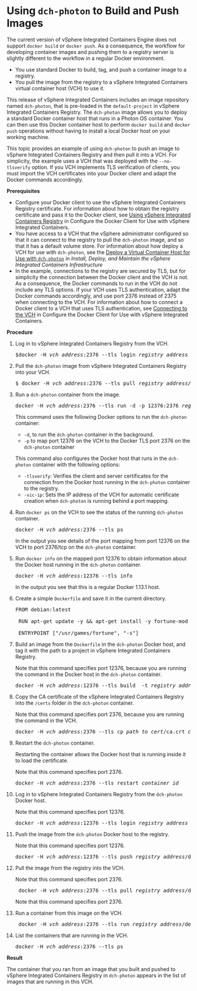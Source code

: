 # Using `dch-photon` to Build and Push Images

The current version of vSphere Integrated Containers Engine does not support `docker build` or `docker push`. As a consequence, the workflow for developing container images and pushing them to a registry server is slightly different to the workflow in a regular Docker environment.

- You use standard Docker to build, tag, and push a container image to a registry.
- You pull the image from the registry to a vSphere Integrated Containers virtual container host (VCH) to use it.

This release of vSphere Integrated Containers includes an image repository named `dch-photon`, that is pre-loaded in the `default-project` in vSphere Integrated Containers Registry. The `dch-photon` image allows you to deploy a standard Docker container host that runs in a Photon OS container. You can then use this Docker container host to perform `docker build` and `docker push` operations without having to install a local Docker host on your working machine.

This topic provides an example of using `dch-photon` to push an image to vSphere Integrated Containers Registry and then pull it into a VCH. For simplicity, the example uses a VCH that was deployed with the `--no-tlsverify` option. If you VCH implements TLS verification of clients, you must import the VCH certificates into your Docker client and adapt the Docker commands accordingly. 

**Prerequisites**

- Configure your Docker client to use the vSphere Integrated Containers Registry certificate. For information about how to obtain the registry certificate and pass it to the Docker client, see [Using vSphere Integrated Containers Registry](configure_docker_client.md#registry) in Configure the Docker Client for Use with vSphere Integrated Containers.
- You have access to a VCH that the vSphere administrator configured so that it can connect to the registry to pull the `dch-photon` image, and so that it has a default volume store. For information about how deploy a VCH for use with `dch-photon`, see the [Deploy a Virtual Container Host for Use with `dch-photon`](../vic_vsphere_admin/deploy_vch_dchphoton.md) in *Install, Deploy, and Maintain the vSphere Integrated Containers Infrastructure*
- In the example, connections to the registry are secured by TLS, but for simplicity the connection between the Docker client and the VCH is not. As a consequence, the Docker commands to run in the VCH do not include any TLS options. If your VCH uses TLS authentication, adapt the Docker commands accordingly, and use port 2376 instead of 2375 when connecting to the VCH. For information about how to connect a Docker client to a VCH that uses TLS authentication, see [Connecting to the VCH](configure_docker_client.md#connectvch) in Configure the Docker Client for Use with vSphere Integrated Containers.  

**Procedure**

1. Log in to vSphere Integrated Containers Registry from the VCH.

    <pre>$docker -H <i>vch_address</i>:2376 --tls login <i>registry_address</i></pre> 
2. Pull the `dch-photon` image from vSphere Integrated Containers Registry into your VCH.

    <pre>$ docker -H <i>vch_address</i>:2376 --tls pull <i>registry_address</i>/default-project/dch-photon:1.13</pre>

3. Run a `dch-photon` container from the image.

    <pre>docker -H <i>vch_address</i>:2376 --tls run -d -p 12376:2376 <i>registry_address</i>/default-project/dch-photon:1.13 -tlsverify -vic-ip <i>vch_address</i></pre>

    This command uses the following Docker options to run the `dch-photon` container:

    - `-d`, to run the `dch-photon` container in the background.
    - `-p` to map port 12376 on the VCH to the Docker TLS port 2376 on the `dch-photon` container
 
    This command also configures the Docker host that runs in the `dch-photon` container with the following options:

    <!-- `-tls`: Enables secure communication with no verification of the remote registry. Loads certificates from `/certs` as `/certs/docker.crt` as the server certificate and `/certs/docker.key` as the key for the server certificate.-->
    - `-tlsverify`: Verifies the client and server certificates for the connection from the Docker host running in the `dch-photon` container to the registry.
    - `-vic-ip`: Sets the IP address of the VCH for automatic certificate creation when `dch-photon` is running behind a port mapping.

4. Run `docker ps` on the VCH to see the status of the running `dch-photon` container.

    <pre>docker -H <i>vch_address</i>:2376 --tls ps</pre>

    In the output you see details of the port mapping from port 12376 on the VCH to port 2376/tcp on the `dch-photon` container.

4. Run `docker info` on the mapped port 12376 to obtain information about the Docker host running in the `dch-photon` container.

    <pre>docker -H <i>vch_address</i>:12376 --tls info</pre>

    In the output you see that this is a regular Docker 1.13.1 host.

5. Create a simple `Dockerfile` and save it in the current directory.

    <pre>FROM debian:latest

    RUN apt-get update -y && apt-get install -y fortune-mod fortunes

    ENTRYPOINT ["/usr/games/fortune", "-s"]</pre>

6. Build an image from the `Dockerfile` in the `dch-photon` Docker host, and tag it with the path to a project in vSphere Integrated Containers Registry. 

    Note that this command specifies port 12376, because you are running the command in the Docker host in the `dch-photon` container.

    <pre>docker -H <i>vch_address</i>:12376 --tls build  -t <i>registry_address</i>/default-project/test-container .</pre>

6. Copy the CA certificate of the vSphere Integrated Containers Registry into the `/certs` folder in the `dch-photon` container. 

    Note that this command specifies port 2376, because you are running the command in the VCH.

    <pre>docker -H <i>vch_address</i>:2376 --tls cp <i>path_to_cert</i>/ca.crt <i>container_id</i>/certs/ca.crt</pre>

7. Restart the `dch-photon` container. 

    Restarting the container allows the Docker host that is running inside it to load the certificate.

    Note that this command specifies port 2376.

    <pre>docker -H <i>vch_address</i>:2376 --tls restart <i>container_id</i></pre>
8. Log in to vSphere Integrated Containers Registry from the `dch-photon` Docker host. 

    Note that this command specifies port 12376.

    <pre>docker -H <i>vch_address</i>:12376 --tls login <i>registry_address</i></pre>

6. Push the image from the `dch-photon` Docker host to the registry. 

    Note that this command specifies port 12376.

    <pre>docker -H <i>vch_address</i>:12376 --tls push <i>registry_address</i>/default-project/test-container</pre>

6. Pull the image from the registry into the VCH. 

    Note that this command specifies port 2376.

    <pre> docker -H <i>vch_address</i>:2376 --tls pull <i>registry_address</i>/default-project/test-container</pre>

    Note that this command specifies port 2376.

6. Run a container from this image on the VCH. 

    <pre> docker -H <i>vch_address</i>:2376 --tls run <i>registry_address</i>/default-project/test-container</pre>

6. List the containers that are running in the VCH. 

    <pre>docker -H <i>vch_address</i>:2376 --tls ps</pre>

**Result**

The container that you ran from an image that you built and pushed to vSphere Integrated Containers Registry in `dch-photon` appears in the list of images that are running in this VCH.
